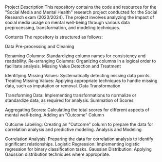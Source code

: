 Project Description
This repository contains the code and resources for the "Social Media and Mental Health" research project conducted for the Social Research exam (2023/2024). The project involves analyzing the impact of social media usage on mental well-being through various data preprocessing, transformation, and modeling techniques.

Contents
The repository is structured as follows:

Data Pre-processing and Cleaning

Renaming Columns: Standardizing column names for consistency and readability.
Re-arranging Columns: Organizing columns in a logical order to facilitate analysis.
Missing Value Detection and Treatment

Identifying Missing Values: Systematically detecting missing data points.
Treating Missing Values: Applying appropriate techniques to handle missing data, such as imputation or removal.
Data Transformation

Transforming Data: Implementing transformations to normalize or standardize data, as required for analysis.
Summation of Scores

Aggregating Scores: Calculating the total scores for different aspects of mental well-being.
Adding an "Outcome" Column

Outcome Labeling: Creating an "Outcome" column to prepare the data for correlation analysis and predictive modeling.
Analysis and Modeling

Correlation Analysis: Preparing the data for correlation analysis to identify significant relationships.
Logistic Regression: Implementing logistic regression for binary classification tasks.
Gaussian Distribution: Applying Gaussian distribution techniques where appropriate.
